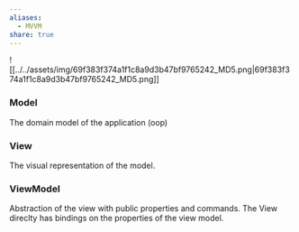 ```yaml
---
aliases:
  - MVVM
share: true
---
```

![[../../assets/img/69f383f374a1f1c8a9d3b47bf9765242_MD5.png|69f383f374a1f1c8a9d3b47bf9765242_MD5.png]]
### Model
The domain model of the application (oop)

### View
The visual representation of the model.

### ViewModel
Abstraction of the view with public properties and commands.
The View direclty has bindings on the properties of the view model.
